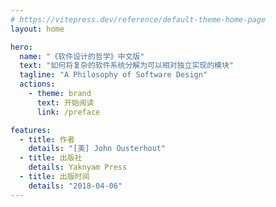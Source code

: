 ```yaml
---
# https://vitepress.dev/reference/default-theme-home-page
layout: home

hero:
  name: "《软件设计的哲学》中文版"
  text: "如何将复杂的软件系统分解为可以相对独立实现的模块"
  tagline: "A Philosophy of Software Design"
  actions:
    - theme: brand
      text: 开始阅读
      link: /preface

features:
  - title: 作者
    details: "[美] John Ousterhout"
  - title: 出版社
    details: Yaknyam Press
  - title: 出版时间
    details: "2018-04-06"
---
```

